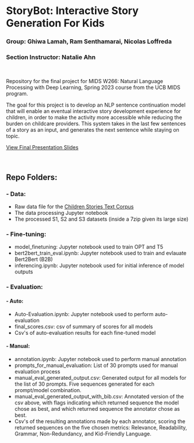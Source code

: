 # StoryBot: Interactive Story Generation For Kids
### Group: Ghiwa Lamah, Ram Senthamarai, Nicolas Loffreda
### Section Instructor: Natalie Ahn
  
<br>

Repository for the final project for MIDS W266: Natural Language Processing with Deep Learning, Spring 2023 course from the UCB MIDS program.

The goal for this project is to develop an NLP sentence continuation model that will enable an eventual interactive story development experience for children, in order to make the activity more accessible while reducing the burden on childcare providers. This system takes in the last few sentences of a story as an input, and generates the next sentence while staying on topic.

<a href="https://docs.google.com/presentation/d/1omxUU91ZXW47QygvzZoxBZUsqPzz1QJyix97pT2D8Bo/edit#slide=id.g2189013d091_0_233">View Final Presentation Slides</a>

<br>

## Repo Folders:
### -   Data: 
- Raw data file for the <a href="https://www.kaggle.com/datasets/edenbd/children-stories-text-corpus">Children Stories Text Corpus</a>
- The data processing Jupyter notebook
- The processed S1, S2 and S3 datasets (inside a 7zip given its large size)
### -   Fine-tuning: 
- model_finetuning: Jupyter notebook used to train OPT and T5
- bert2bert_train_eval.ipynb: Jupyter notebook used to train and evlauate Bert2Bert (B2B)
- inferencing.ipynb: Jupyter notebook used for initial inference of model outputs
### -   Evaluation: 
#### - Auto:
- Auto-Evaluation.ipynb: Jupyter notebook used to perform auto-evaluation
- final_scores.csv: csv of summary of scores for all models
- Csv's of auto-evaluation results for each fine-tuned model
#### - Manual:
- annotation.ipynb: Jupyter notebook used to perform manual annotation
- prompts_for_manual_evaluation: List of 30 prompts used for manual evaluation process
- manual_eval_generated_output.csv: Generated output for all models for the list of 30 prompts. Five sequences generated for each prompt/model combination.
- manual_eval_generated_output_with_bib.csv: Annotated version of the csv above, with flags indicating which returned sequence the model chose as best, and which returned sequence the annotator chose as best.
- Csv's of the resulting annotations made by each annotator, scoring the returned sequences on the five chosen metrics: Relevance, Readability, Grammar, Non-Redundancy, and Kid-Friendly Language.